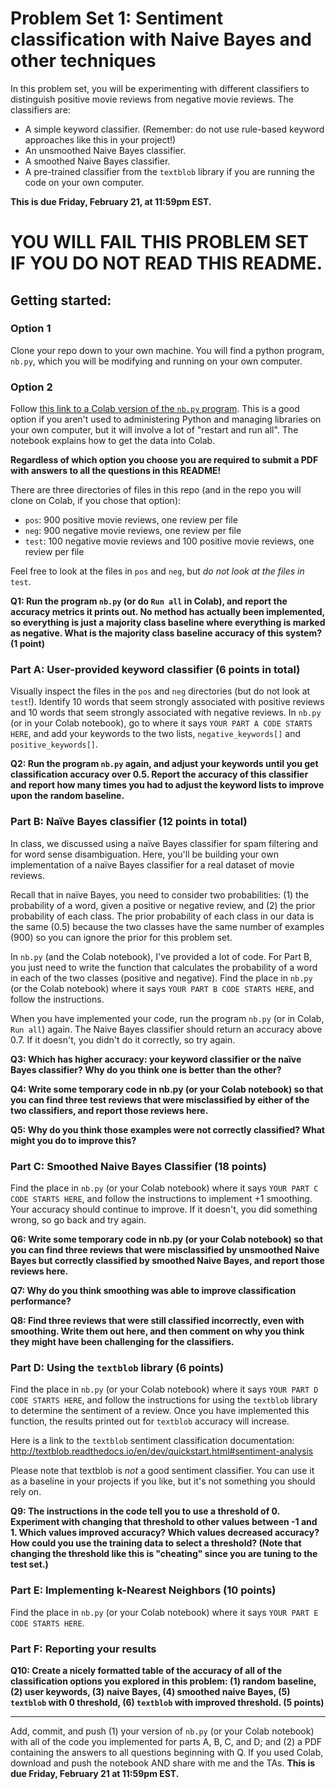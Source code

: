 # Problem Set 1: Sentiment classification with Naive Bayes and other techniques

In this problem set, you will be experimenting with different classifiers to distinguish positive movie reviews from negative movie reviews. The classifiers are:

* A simple keyword classifier. (Remember: do not use rule-based keyword approaches like this in your project!) 
* An unsmoothed Naive Bayes classifier.
* A smoothed Naive Bayes classifier.
* A pre-trained classifier from the `textblob` library if you are running the code on your own computer. 

**This is due Friday, February 21, at 11:59pm EST.**

# YOU WILL FAIL THIS PROBLEM SET IF YOU DO NOT READ THIS README.


## Getting started: 

### Option 1
Clone your repo down to your own machine. You will find a python program, `nb.py`, which you will be modifying and running on your own computer.

### Option 2
Follow [this link to a Colab version of the `nb.py` program](https://colab.research.google.com/drive/1_gpP0qj0G130_dypwDzfA9oGzzNovGOi?usp=sharing). This is a good option if you aren't used to administering Python and managing libraries on your own computer, but it will involve a lot of "restart and run all". The notebook explains how to get the data into Colab.

**Regardless of which option you choose you are required to submit a PDF with answers to all the questions in this README!**

There are three directories of files in this repo (and in the repo you will clone on Colab, if you chose that option):

* `pos`: 900 positive movie reviews, one review per file
* `neg`: 900 negative movie reviews, one review per file
* `test`: 100 negative movie reviews and 100 positive movie reviews, one review per file

Feel free to look at the files in `pos` and `neg`, but *do not look at the files in* `test`.


**Q1: Run the program `nb.py` (or do `Run all` in Colab), and report the accuracy metrics it prints out. No method has actually been implemented, so everything is just a majority class baseline where everything is marked as negative. What is the majority class baseline accuracy of this system? (1 point)**

### Part A: User-provided keyword classifier (6 points in total)
Visually inspect the files in the `pos` and `neg` directories (but do not look at `test`!). Identify 10 words that seem strongly associated with positive reviews and 10 words that seem strongly associated with negative reviews. In `nb.py` (or in your Colab notebook), go to where it says `YOUR PART A CODE STARTS HERE`, and add your keywords to the two lists, `negative_keywords[]` and `positive_keywords[]`.

**Q2: Run the program `nb.py` again, and adjust your keywords until you get classification accuracy over 0.5. Report the accuracy of this classifier and report how many times you had to adjust the keyword lists to improve upon the random baseline.**

### Part B: Naïve Bayes classifier (12 points in total)
In class, we discussed using a naïve Bayes classifier for spam filtering and for word sense disambiguation. Here, you'll be building your own implementation of a naïve Bayes classifier for a real dataset of movie reviews.

Recall that in naïve Bayes, you need to consider two probabilities: (1) the probability of a word, given a positive or negative review, and (2) the prior probability of each class. The prior probability of each class in our data is the same (0.5) because the two classes have the same number of examples (900) so you can ignore the prior for this problem set.

In `nb.py` (and the Colab notebook), I've provided a lot of code. For Part B, you just need to write the function that calculates the probability of a word in each of the two classes (positive and negative). Find the place in `nb.py` (or the Colab notebook) where it says `YOUR PART B CODE STARTS HERE`, and follow the instructions.

When you have implemented your code, run the program `nb.py` (or in Colab, `Run all`) again. The Naive Bayes classifier should return an accuracy above 0.7. If it doesn't, you didn't do it correctly, so try again.


**Q3: Which has higher accuracy: your keyword classifier or the naïve Bayes classifier? Why do you think one is better than the other?**


**Q4: Write some temporary code in nb.py (or your Colab notebook) so that you can find three test reviews that were misclassified by either of the two classifiers, and report those reviews here.**


**Q5: Why do you think those examples were not correctly classified? What might you do to improve this?**


### Part C: Smoothed Naive Bayes Classifier (18 points)
Find the place in `nb.py` (or your Colab notebook) where it says `YOUR PART C CODE STARTS HERE`, and follow the instructions to implement +1 smoothing. Your accuracy should continue to improve. If it doesn't, you did something wrong, so go back and try again.

**Q6: Write some temporary code in nb.py (or your Colab notebook) so that you can find three reviews that were misclassified by unsmoothed Naive Bayes but correctly classified by smoothed Naive Bayes, and report those reviews here.**



**Q7: Why do you think smoothing was able to improve classification performance?**

**Q8: Find three reviews that were still classified incorrectly, even with smoothing. Write them out here, and then comment on why you think they might have been challenging for the classifiers.**

### Part D: Using the `textblob` library (6 points)
Find the place in `nb.py` (or your Colab notebook) where it says `YOUR PART D CODE STARTS HERE`, and follow the instructions for using the `textblob` library to determine the sentiment of a review. Once you have implemented this function, the results printed out for `textblob` accuracy will increase.

Here is a link to the `textblob` sentiment classification documentation:
http://textblob.readthedocs.io/en/dev/quickstart.html#sentiment-analysis

Please note that textblob is *not* a good sentiment classifier. You can use it as a baseline in your projects if you like, but it's not something you should rely on.

**Q9: The instructions in the code tell you to use a threshold of 0. Experiment with changing that threshold to other values between -1 and 1. Which values improved accuracy? Which values decreased accuracy? How could you use the training data to select a threshold? (Note that changing the threshold like this is "cheating" since you are tuning to the test set.)**

### Part E: Implementing k-Nearest Neighbors (10 points)
Find the place in `nb.py` (or your Colab notebook) where it says `YOUR PART E CODE STARTS HERE`.

### Part F: Reporting your results
**Q10: Create a nicely formatted table of the accuracy of all of the classification options you explored in this problem: (1) random baseline, (2) user keywords, (3) naive Bayes, (4) smoothed naive Bayes, (5) `textblob` with 0 threshold, (6) `textblob` with improved threshold. (5 points)**

---

Add, commit, and push (1) your  version of `nb.py` (or your Colab notebook) with all of the code you implemented for parts A, B, C, and D; and (2) a PDF containing the answers to all questions beginning with Q. If you used Colab, download and push the notebook AND share with me and the TAs. **This is due Friday, February 21 at 11:59pm EST.**
